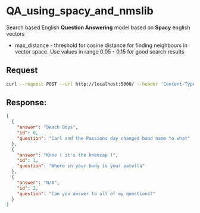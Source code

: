 # QA_using_spacy_and_nmslib
Search based English **Question Answering** model based on **Spacy** english vectors 

- max_distance - threshold for cosine distance for finding neighbours in vector space. Use values in range 0.05 - 0.15 for good search results 
## Request 
```bash
curl --request POST --url http://localhost:5000/ --header 'Content-Type: application/json' --header 'Postman-Token: 22d20dbd-1f8c-4bbd-844a-2e4e3afb6229'  --header 'cache-control: no-cache' --data '{"questions":[{"id":0, "question":"Carl and the Passions day changed band name to what"},{"id":1, "question":"Where in your body is your patella"},{"id":2, "question":"Can you answer to all of my questions?"}],"max_distance":0.05}'
```
## Response:
```json
[
  {
    "answer": "Beach Boys", 
    "id": 0, 
    "question": "Carl and the Passions day changed band name to what"
  }, 
  {
    "answer": "Knee ( it's the kneecap )", 
    "id": 1, 
    "question": "Where in your body is your patella"
  }, 
  {
    "answer": "N/A", 
    "id": 2, 
    "question": "Can you answer to all of my questions?"
  }
]
```
